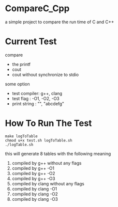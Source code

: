 # CompareC_Cpp
  a simple project to compare the run time of C and C++
# Current Test
  compare
  - the printf
  - cout
  - cout without synchronize to stdio

  some option
  - test compiler:  g++, clang
  - test flag    :  -O1, -O2, -O3
  - print string : "", "abcdefg"
# How To Run The Test
  ```
  make logToTable
  chmod u+x test.sh logToTable.sh
  ./logTable.sh
  ```
  this will generate 8 tables with the following meaning
  1. compiled by g++ without any flags
  2. compiled by g++ -O1
  3. compiled by g++ -O2
  4. compiled by g++ -O3
  5. compiled by clang without any flags
  6. compiled by clang -O1
  7. compiled by clang -O2
  8. compiled by clang -O3